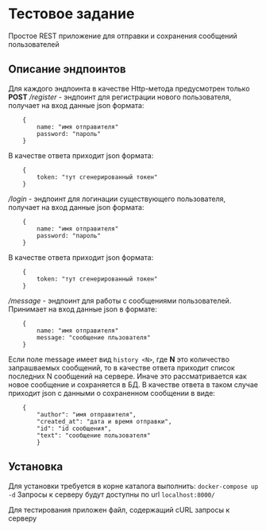 # Тестовое задание
Простое REST приложение для отправки и сохранения сообщений пользователей

## Описание эндпоинтов
Для каждого эндпоинта в качестве Http-метода предусмотрен только __POST__
_/register_ - эндпоинт для регистрации нового пользователя, получает на вход данные json формата:
```
    {
        name: "имя отправителя"
        password: "пароль" 
    }
```
В качестве ответа приходит json формата:
```
    {
        token: "тут сгенерированный токен"
    }
```

_/login_ - эндпоинт для логинации существующего пользователя, получает на вход данные json формата:
```
    {
        name: "имя отправителя"
        password: "пароль" 
    }
```
В качестве ответа приходит json формата:
```
    {
        token: "тут сгенерированный токен"
    }
```

_/message_ - эндпоинт для работы с сообщениями пользователей. Принимает на вход данные json в формате:
```
    {
        name: "имя отправителя"
        message: "сообщение пльзователя" 
    }
```
Если поле message имеет вид `history <N>`, где __N__ это количество запрашваемых сообщений, то в качестве ответа приходит список последних N сообщений на сервере.
Иначе это рассматривается как новое сообщение и сохраняется в БД. В качестве ответа в таком случае приходит json с данными о сохраненном сообщении в виде:
```
    {
        "author": "имя отправителя",
        "created_at": "дата и время отправки",
        "id": "id сообщения",
        "text": "сообщение пользователя"
        }
```

## Установка
Для установки требуется в корне каталога выполнить:
`docker-compose up -d`
Запросы к серверу будут доступны по url `localhost:8000/`

Для тестирования приложен файл, содержащий cURL запросы к серверу